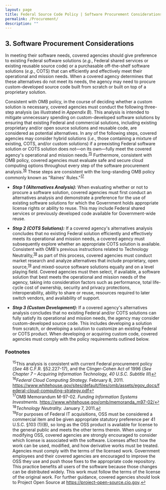 ```yaml
---
layout: page
title: Federal Source Code Policy | Software Procurement Considerations
permalink: /Procurement/
description: ""
---
```


## 3. Software Procurement Considerations

In meeting their software needs, covered agencies should give preference to existing Federal software solutions (*e.g.*, Federal shared services or existing reusable source code) or a purchasable off-the-shelf software solutions (*e.g.*, COTS) that can efficiently and effectively meet their operational and mission needs. When a covered agency determines that these alternatives do not meet its needs, the agency may need to procure custom-developed source code built from scratch or built on top of a proprietary solution.

Consistent with OMB policy, in the course of deciding whether a custom solution is necessary, covered agencies must conduct the following three-step analysis (as illustrated in *Appendix B*). This analysis is intended to mitigate unnecessary spending on custom-developed software solutions by ensuring that existing Federal and commercial solutions, including existing proprietary and/or open source solutions and reusable code, are considered as potential alternatives. In any of the following steps, covered agencies may consider hybrid solutions (*i.e.*, those containing a mixture of existing, COTS, and/or custom solutions) if a preexisting Federal software solution or COTS solution does not—on its own—fully meet the covered agency's  operational and mission needs.<sup id="fnr15"><a href="#fn15">15</a></sup> Furthermore, consistent with OMB policy, covered agencies must evaluate safe and secure cloud computing options throughout every step of the software procurement analysis.<sup id="fnr16"><a href="#fn16">16</a></sup> These steps are consistent with the long-standing OMB policy commonly known as "Raines' Rules."<sup id="fnr17"><a href="#fn17">17</a></sup>

* **_Step 1 (Alternatives Analysis):_** When evaluating whether or not to procure a software solution, covered agencies must first conduct an alternatives analysis and demonstrate a preference for the use of existing software solutions for which the Government holds appropriate license rights or ability to reuse. This may include Federal shared services or previously developed code available for Government-wide reuse.

* **_Step 2 (COTS Solutions):_** If a covered agency's alternatives analysis concludes that no existing Federal solution efficiently and effectively meets its operational and mission needs, a covered agency must subsequently explore whether an appropriate COTS solution is available. Consistent with OMB's previous instructions related to Technology Neutrality,<sup id="fnr18"><a href="#fn18">18</a></sup> as part of this process, covered agencies must conduct market research and analyze alternatives that include proprietary, open source,<sup id="fnr19"><a href="#fn19">19</a></sup> and mixed-source software solutions equally and on a level playing field. Covered agencies must then select, if available, a software solution that best meets the operational and mission needs of the agency, taking into consideration factors such as performance, total life-cycle cost of ownership, security and privacy protections, interoperability, ability to share or reuse, resources required to later switch vendors, and availability of support.

* **_Step 3 (Custom Development):_** If a covered agency's alternatives analysis concludes that no existing Federal and/or COTS solutions can fully satisfy its operational and mission needs, the agency may consider custom-developed source code. This includes developing a solution from scratch, or developing a solution to customize an existing Federal or COTS product. When developing or acquiring custom code, covered agencies must comply with the policy requirements outlined below.

### Footnotes

<ul style="list-style-type:none">

<li id="fn15"><sup>15</sup>This analysis is consistent with current Federal procurement policy (<em>See</em> 48 C.F.R. §52.227-17), and the Clinger-Cohen Act of 1996 (<em>See Chapter 7 – Acquiring Information Technology, 40 U.S.C. Subtitle III</em>)<a href="#fnr15">&#8617;</a></li>
<li id="fn16"><sup>16</sup><em>Federal Cloud Computing Strategy.</em> February 8, 2011. <a href="https://www.whitehouse.gov/sites/default/files/omb/assets/egov_docs/federal-cloud-computing-strategy.pdf">https://www.whitehouse.gov/sites/default/files/omb/assets/egov_docs/federal-cloud-computing-strategy.pdf</a><a href="#fnr16">&#8617;</a></li>
<li id="fn17"><sup>17</sup>OMB Memorandum M-97-02. <em>Funding Information Systems Investments.</em> <a href="https://www.whitehouse.gov/omb/memoranda_m97-02/">https://www.whitehouse.gov/omb/memoranda_m97-02/</a><a href="#fnr17">&#8617;</a></li>
<li id="fn18"><sup>18</sup><em>Technology Neutrality.</em> January 7, 2011.<a href="#fnr18">&#8617;</a></li>
<li id="fn19"><sup>19</sup>For purposes of Federal IT acquisitions, OSS must be considered a commercial item and be given appropriate statutory preference per 41 U.S.C. §103 (1)(B), so long as the OSS product is available for license to the general public and meets the other terms therein. When using or modifying OSS, covered agencies are strongly encouraged to consider which license is associated with the software. Licenses affect how the work can be used, modified, and how derivative works must be treated. Agencies must comply with the terms of the licensed work. Government employees and their covered agencies are encouraged to improve the OSS they use and push those fixes to the appropriate code repository. This practice benefits all users of the software because those changes can be distributed widely. This work must follow the terms of the license of the original work. For further guidance, covered agencies should look to Project Open Source at <a href="https://project-open-source.cio.gov">https://project-open-source.cio.gov</a>.<a href="#fnr19">&#8617;</a></li>

</ul>

